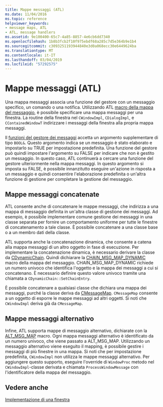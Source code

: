 ```yaml
---
title: Mappe messaggi (ATL)
ms.date: 11/04/2016
ms.topic: reference
helpviewer_keywords:
- message maps, ATL
- ATL, message handlers
ms.assetid: 9e100400-65c7-4a85-8857-4e6cb6dd7340
ms.openlocfilehash: 1b8b3fcb2f10f975ebdf68a285c7d5e364b9e1b4
ms.sourcegitcommit: c3093251193944840e3d0a068ecc30e6449624ba
ms.translationtype: MT
ms.contentlocale: it-IT
ms.lasthandoff: 03/04/2019
ms.locfileid: "57292575"
---
```

# <a name="message-maps-atl"></a>Mappe messaggi (ATL)

Una mappa messaggi associa una funzione del gestore con un messaggio specifico, un comando o una notifica. Utilizzando ATL [macro della mappa del messaggio](../atl/reference/message-map-macros-atl.md), è possibile specificare una mappa messaggi per una finestra. La routine della finestra nel `CWindowImpl`, `CDialogImpl`, e `CContainedWindowT` indirizzare i messaggi della finestra alla propria mappa messaggi.

Il [funzioni del gestore dei messaggi](../atl/message-handler-functions.md) accetta un argomento supplementare di tipo `BOOL&`. Questo argomento indica se un messaggio è stato elaborato e impostarlo su TRUE per impostazione predefinita. Una funzione del gestore può quindi impostare l'argomento su FALSE per indicare che non è gestito un messaggio. In questo caso, ATL continuerà a cercare una funzione del gestore ulteriormente nella mappa messaggi. In questo argomento si imposta su FALSE, è possibile innanzitutto eseguire un'azione in risposta a un messaggio e quindi consentire l'elaborazione predefinita o un'altra funzione di gestione per completare la gestione del messaggio.

## <a name="chained-message-maps"></a>Mappe messaggi concatenate

ATL consente anche di concatenare le mappe messaggi, che indirizza a una mappa di messaggio definita in un'altra classe di gestione dei messaggi. Ad esempio, è possibile implementare comune gestione dei messaggi in una classe separata per fornire un comportamento uniforme per tutte le finestre di concatenamento a tale classe. È possibile concatenare a una classe base o a un membro dati della classe.

ATL supporta anche la concatenazione dinamica, che consente a catena alla mappa messaggi di un altro oggetto in fase di esecuzione. Per implementare la concatenazione dinamica, è necessario derivare la classe da [CDynamicChain](../atl/reference/cdynamicchain-class.md). Quindi dichiarare la [CHAIN_MSG_MAP_DYNAMIC](reference/message-map-macros-atl.md#chain_msg_map_dynamic) macro della mappa del messaggio. CHAIN_MSG_MAP_DYNAMIC richiede un numero univoco che identifica l'oggetto e la mappa dei messaggi a cui si concatenano. È necessario definire questo valore univoco tramite una chiamata a `CDynamicChain::SetChainEntry`.

È possibile concatenare a qualsiasi classe che dichiara una mappa dei messaggi, purché la classe deriva da [CMessageMap](../atl/reference/cmessagemap-class.md). `CMessageMap` consente a un oggetto di esporre le mappe messaggi ad altri oggetti. Si noti che `CWindowImpl` deriva già da `CMessageMap`.

## <a name="alternate-message-maps"></a>Mappe messaggi alternativo

Infine, ATL supporta mappe di messaggio alternativo, dichiarate con la [ALT_MSG_MAP](reference/message-map-macros-atl.md#alt_msg_map) macro. Ogni mappa messaggi alternativo è identificato da un numero univoco, che viene passato a ALT_MSG_MAP. Utilizzando un messaggio alternativo viene eseguito il mapping, è possibile gestire i messaggi di più finestre in una mappa. Si noti che per impostazione predefinita, `CWindowImpl` non utilizza le mappe messaggi alternativo. Per aggiungere questo supporto, eseguire l'override di `WindowProc` metodo nel `CWindowImpl`-classe derivata e chiamata `ProcessWindowMessage` con l'identificatore della mappa del messaggio.

## <a name="see-also"></a>Vedere anche

[Implementazione di una finestra](../atl/implementing-a-window.md)
